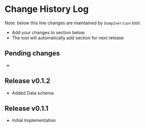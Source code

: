 Change History Log
==================
Note: below this line changes are maintained by `bump2version` tool.

* Add your changes to section below
* The tool will automatically add section for next release

Pending changes
---------------

*

Release v0.1.2
---------------

* Added Data schema

Release v0.1.1
---------------

* Initial Implementation
